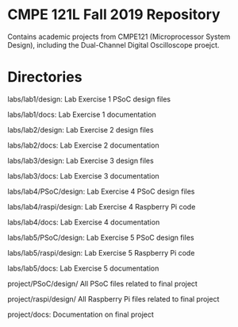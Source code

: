 # CMPE 121L Fall 2019 Repository

Contains academic projects from CMPE121 (Microprocessor System Design), including the Dual-Channel Digital Oscilloscope proejct.


# Directories

labs/lab1/design: Lab Exercise 1 PSoC design files

labs/lab1/docs: Lab Exercise 1 documentation

labs/lab2/design: Lab Exercise 2 design files

labs/lab2/docs: Lab Exercise 2 documentation

labs/lab3/design: Lab Exercise 3 design files

labs/lab3/docs: Lab Exercise 3 documentation

labs/lab4/PSoC/design: Lab Exercise 4 PSoC design files

labs/lab4/raspi/design: Lab Exercise 4 Raspberry Pi code

labs/lab4/docs: Lab Exercise 4 documentation

labs/lab5/PSoC/design: Lab Exercise 5 PSoC design files

labs/lab5/raspi/design: Lab Exercise 5 Raspberry Pi code

labs/lab5/docs: Lab Exercise 5 documentation

project/PSoC/design/ All PSoC files related to final project

project/raspi/design/ All Raspberry Pi files related to final project

project/docs: Documentation on final project


